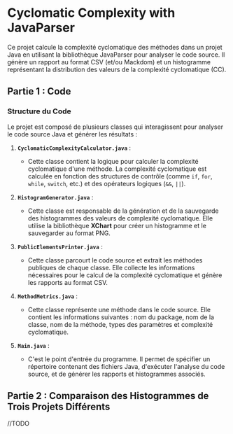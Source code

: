 # Cyclomatic Complexity with JavaParser

Ce projet calcule la complexité cyclomatique des méthodes dans un projet Java en utilisant la bibliothèque JavaParser pour analyser le code source. Il génère un rapport au format CSV (et/ou Mackdom) et un histogramme représentant la distribution des valeurs de la complexité cyclomatique (CC).

## Partie 1 : Code
### Structure du Code

Le projet est composé de plusieurs classes qui interagissent pour analyser le code source Java et générer les résultats :

1. **`CyclomaticComplexityCalculator.java`** :
    - Cette classe contient la logique pour calculer la complexité cyclomatique d'une méthode. La complexité cyclomatique est calculée en fonction des structures de contrôle (comme `if`, `for`, `while`, `switch`, etc.) et des opérateurs logiques (`&&`, `||`).

2. **`HistogramGenerator.java`** :
    - Cette classe est responsable de la génération et de la sauvegarde des histogrammes des valeurs de complexité cyclomatique. Elle utilise la bibliothèque **XChart** pour créer un histogramme et le sauvegarder au format PNG.

3. **`PublicElementsPrinter.java`** :
    - Cette classe parcourt le code source et extrait les méthodes publiques de chaque classe. Elle collecte les informations nécessaires pour le calcul de la complexité cyclomatique et génère les rapports au format CSV.

4. **`MethodMetrics.java`** :
    - Cette classe représente une méthode dans le code source. Elle contient les informations suivantes : nom du package, nom de la classe, nom de la méthode, types des paramètres et complexité cyclomatique.

5. **`Main.java`** :
    - C'est le point d'entrée du programme. Il permet de spécifier un répertoire contenant des fichiers Java, d'exécuter l'analyse du code source, et de générer les rapports et histogrammes associés.

## Partie 2 : Comparaison des Histogrammes de Trois Projets Différents

//TODO
